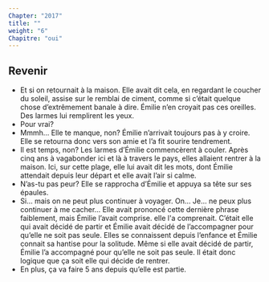 ```yaml
---
Chapter: "2017"
title: ""
weight: "6"
Chapitre: "oui"
---
```

## Revenir

- Et si on retournait à la maison.
Elle avait dit cela, en regardant le coucher du soleil, assise sur le remblai de ciment, comme si c’était quelque chose d’extrêmement banale à dire.  Émilie n’en croyait pas ces oreilles. Des larmes lui remplirent les yeux.
- Pour vrai?
- Mmmh… Elle te manque, non?
Émilie n’arrivait toujours pas à y croire. Elle se retourna donc vers son amie et l’a fit sourire tendrement.
- Il est temps, non?
Les larmes d’Émilie commencèrent à couler. Après cinq ans à vagabonder ici et là à travers le pays, elles allaient rentrer à la maison.  Ici, sur cette plage, elle lui avait dit les mots, dont Émilie attendait depuis leur départ et elle avait l’air si calme.
- N’as-tu pas peur?
Elle se rapprocha d’Émilie et appuya sa tête sur ses épaules.
- Si… mais on ne peut plus continuer à voyager. On… Je… ne peux plus continuer à me cacher…
Elle avait prononcé cette dernière phrase faiblement, mais Émilie l’avait comprise. elle l'a comprenait. C’était elle qui avait décidé de partir et Émilie avait décidé de l’accompagner pour qu’elle ne soit pas seule. Elles se connaissent depuis l’enfance et Émilie connait sa hantise pour la solitude. Même si elle avait décidé de partir, Émilie l’a accompagné pour qu’elle ne soit pas seule. Il était donc logique que ça soit elle qui décide de rentrer.
- En plus, ça va faire 5 ans depuis qu’elle est partie.
